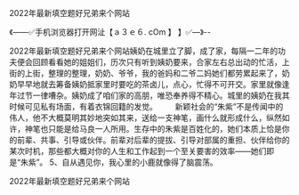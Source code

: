 2022年最新填空题好兄弟来个网站

《——✅手机浏览器打开网沚【ａ３ｅ６. cOm 】 】✅—》--

2022年最新填空题好兄弟来个网站姨奶在城里立了脚，成了家，每隔一二年的功夫便会回顾看看她的姐姐们，历次只有听到姨奶要来，合家左右总出动的忙活，上街的上街，整理的整理，奶奶、爷爷，我的爸妈和二爷二妈她们都劳累起来了，奶奶早早地就去筹备姨奶抵家里时要吃的茶卤儿，点心，忙得不可开交。家里就像逢年过节一律嘈杂。姨奶成了咱们家的高朋，唯恐奉养得不精心。城里的姨奶在我其时候可见私有场面，有着衣锦回籍的发觉。
　　新颖社会的“朱紫”不是传闻中的伟人，他不大概莫明其妙地突如其来，送给一支神笔，画什么就形成什么，纵然如许，神笔也只能是给马良一人所用。生存中的朱紫是百姓化的，她们本质上恰是你的前辈、共事、引导或伙伴。前辈对后辈的提拔、引导对部属的重担、伙伴给你的某次时机，那些都大概对你的人生和工作起到一个至关要害的效率——她们即是“朱紫”。
	5、自从遇见你，我心里的小鹿就像得了脑震荡。





2022年最新填空题好兄弟来个网站
